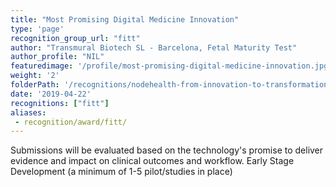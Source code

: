 ```yaml
---
title: "Most Promising Digital Medicine Innovation"
type: 'page'
recognition_group_url: "fitt"
author: "Transmural Biotech SL - Barcelona, Fetal Maturity Test"
author_profile: "NIL"
featuredimage: '/profile/most-promising-digital-medicine-innovation.jpg'
weight: '2'
folderPath: '/recognitions/nodehealth-from-innovation-to-transformation-fitt-awards-2019/'
date: '2019-04-22'
recognitions: ["fitt"]
aliases:
 - recognition/award/fitt/
---
```


Submissions will be evaluated based on the technology's promise to deliver evidence and impact on clinical outcomes and workflow.  Early Stage Development (a minimum of 1-5 pilot/studies in place)
